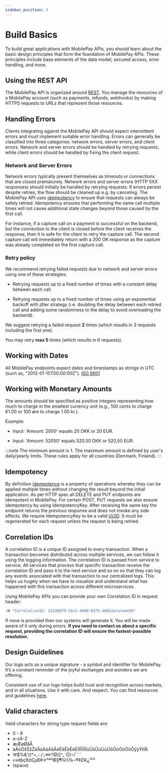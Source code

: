 ```yaml
---
sidebar_position: 3
---
```


# Build Basics

To build great applications with MobilePay APIs, you should learn about the basic design principles that form the foundation of MobilePay APIs. These principles include base elements of the data model, secured access, error handling, and more.

## Using the REST API

The MobilePay API is organized around [REST](https://en.wikipedia.org/wiki/Representational_state_transfer). You manage the resources of a MobilePay account (such as payments, refunds, webhooks) by making HTTPS requests to URLs that represent those resources.

## Handling Errors

Clients integrating against the MobilePay API should expect intermittent errors and must implement suitable error handling. Errors can generally be classified into three categories: network errors, server errors, and client errors. Network and server errors should be handled by retrying requests, while client errors should be handled by fixing the client request.

### Network and Server Errors

Network errors typically present themselves as timeouts or connections that are closed prematurely. Network errors and server errors (HTTP 5XX responses) should initially be handled by retrying requests. If errors persist despite retries, the flow should be cleaned up e.g. by canceling. The MobilePay API uses [idempotency](#idempotency) to ensure that requests can always be safely retried. Idempotency ensures that performing the same call multiple times will not cause additional state changes beyond those caused by the first call.

For instance, if a capture call on a payment is successful on the backend, but the connection to the client is closed before the client receives the response, then it is safe for the client to retry the capture call. The second capture call will immediately return with a 200 OK response as the capture was already completed on the first capture call.

### Retry policy

We recommend retrying failed requests due to network and server errors using one of these strategies:

* Retrying requests up to a fixed number of times with a constant delay between each call.

* Retrying requests up to a fixed number of times using an exponential backoff with jitter strategy (i.e. doubling the delay between each retried call and adding some randomness to the delay to avoid overloading the backend).

We suggest retrying a failed request **2** times (which results in 3 requests including the first one).

You may retry **max 5** times (which results in 6 requests).

## Working with Dates

All MobilePay endpoints expect dates and timestamps as strings in UTC (such as, "2013-01-15T00:00:00Z"). [ISO 8601](https://en.wikipedia.org/wiki/ISO_8601)

## Working with Monetary Amounts

The amounts should be specified as positive integers representing how much to charge in the smallest currency unit (e.g., 100 cents to charge €1.00 or 100 øre to charge 1.00 kr.).

Example:

* Input: 'Amount: 2000' equals 20 DKK or 20 EUR.

* Input: 'Amount: 52050' equals 520,50 DKK or 520,50 EUR.

:::note
The minimum amount is 1. The maximum amount is defined by user's daily/yearly limits. These rules apply for all countries (Denmark, Finland).
:::

## Idempotency

By definition [idempotence](https://en.wikipedia.org/wiki/Idempotence) is a property of operations whereby they can be applied multiple times without changing the result beyond the initial application. As per HTTP spec all DELETE and PUT endpoints are idempotent in MobilePay. For certain POST, PUT requests we also ensure idempotency by using IdempotencyKey. After receiving the same key the endpoint returns the previous response and does not invoke any side effects. We require IdempotencyKey to be a valid [UUID](https://en.wikipedia.org/wiki/Universally_unique_identifier). It must be regenerated for each request unless the request is being retried.

## Correlation IDs

A correlation ID is a unique ID assigned to every transaction. When a transaction becomes distributed across multiple services, we can follow it using the logging information. The correlation ID is passed from service to service. All services that process that specific transaction receive the correlation ID and pass it to the next service and so on so that they can log any events associated with that transaction to our centralized logs. This helps us hugely when we have to visualize and understand what has happened with this transaction across different microservices.

Using MobilePay APIs you can provide your own Correlation ID in request header:

```bash
-H "CorrelationId: 22a38d79-2ec2-4d90-8375-460a1erwrwee5b"
```

If none is provided then our systems will generate it. You will be made aware of it only during errors.
**If you need to contact us about a specific request, providing the correlation ID will ensure the fastest-possible resolution.**

## Design Guidelines

Our logo acts as a unique signature - a symbol and identifier for MobilePay. It’s a constant reminder of the joyful exchanges and wonders we are offering.

Consistent use of our logo helps build trust and recognition across markets, and in all situations. Use it with care. And respect.
You can find resources and guidelines [here](https://developer.mobilepay.dk/design).

## Valid characters

Valid characters for string type request fields are:

* 0 - 9
* a-zA-Z
* æÆøØåÅ
* äÄöÖšŠžŽâÂàÀáÁãÃéÉêÊëËèÈíÍîÎïÏìÌüÜûÛùÙúÚôÔòÒóÓõÕÿýÝñÑ
* !#$%&'()*+,-./:;<=>?@[]^_`{|}~¦¯¨´
* «»ðþçß¤ÇµÐÞ±°ªº©§¶¼½¾¬®¢£¥¡¿¹²³
* (space)
